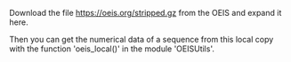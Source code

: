 Download the file https://oeis.org/stripped.gz from the OEIS
and expand it here.

Then you can get the numerical data of a sequence from this local copy
with the function 'oeis_local()' in the module 'OEISUtils'.
